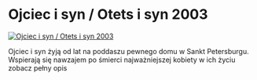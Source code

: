 Ojciec i syn / Otets i syn 2003 
=============
[![Ojciec i syn / Otets i syn 2003 ](http://vidos.pl/images/player.gif)](http://vidos.pl/ojciec-i-syn-otets-i-syn-2003)

 Ojciec i syn żyją od lat na poddaszu pewnego domu w Sankt Petersburgu. Wspierają się nawzajem po śmierci najważniejszej kobiety w ich życiu zobacz pełny opis
